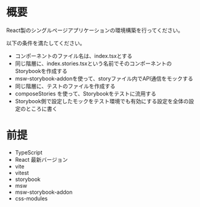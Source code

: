 # 概要
React製のシングルページアプリケーションの環境構築を行ってください。

以下の条件を満たしてください。

- コンポーネントのファイル名は、index.tsxとする
- 同じ階層に、index.stories.tsxという名前でそのコンポーネントのStorybookを作成する
- msw-storybook-addonを使って、storyファイル内でAPI通信をモックする
- 同じ階層に、テストのファイルを作成する
- composeStories を使って、Storybookをテストに流用する
- Storybook側で設定したモックをテスト環境でも有効にする設定を全体の設定のところに書く

# 前提
- TypeScript
- React 最新バージョン
- vite
- vitest
- storybook
- msw
- msw-storybook-addon
- css-modules
